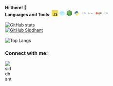 **Hi there!** :wave: 
</br>
**Languages and Tools:**
<code><img height="20" src="https://raw.githubusercontent.com/github/explore/80688e429a7d4ef2fca1e82350fe8e3517d3494d/topics/javascript/javascript.png"></code>
<code><img height="20" src="https://raw.githubusercontent.com/github/explore/80688e429a7d4ef2fca1e82350fe8e3517d3494d/topics/react/react.png"></code>
<code><img height="20" src="https://raw.githubusercontent.com/github/explore/80688e429a7d4ef2fca1e82350fe8e3517d3494d/topics/nodejs/nodejs.png"></code>
<code><img height="20" src="https://raw.githubusercontent.com/github/explore/80688e429a7d4ef2fca1e82350fe8e3517d3494d/topics/python/python.png"></code>
<code><img height="20" src="https://raw.githubusercontent.com/github/explore/80688e429a7d4ef2fca1e82350fe8e3517d3494d/topics/java/java.png"></code>
<code><img height="20" src="https://raw.githubusercontent.com/github/explore/80688e429a7d4ef2fca1e82350fe8e3517d3494d/topics/mongodb/mongodb.png"></code>
<code><img height="20" src="https://raw.githubusercontent.com/github/explore/80688e429a7d4ef2fca1e82350fe8e3517d3494d/topics/git/git.png"></code>
<code><img height="20" src="https://raw.githubusercontent.com/github/explore/80688e429a7d4ef2fca1e82350fe8e3517d3494d/topics/java/java.png"></code>
</br>
</br>
![GitHub stats](https://github-readme-stats.vercel.app/api?username=sidk003&show_icons=true)
</br>
[![GitHub Siddhant](https://img.shields.io/github/followers/sidk003?label=follow&style=social)](https://github.com/sidk003)
</br>
</br>
![Top Langs](https://github-readme-stats.vercel.app/api/top-langs/?username=sidk003&theme=tokyonight)

### Connect with me: 
[<img align="left" alt="siddhant" width="22px" src="https://cdn.jsdelivr.net/npm/simple-icons@v3/icons/linkedin.svg" />](https://www.linkedin.com/in/siddhant-kulshrestha-272734155/)
</br>
